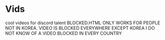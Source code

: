 # Vids
cool videos for discord talent
BLOCKED.HTML ONLY WORKS FOR PEOPLE NOT IN KOREA. VIDEO IS BLOCKED EVERYWHERE EXCEPT KOREA I DO NOT KNOW OF A VIDEO BLOCKED IN EVERY COUNTRY
